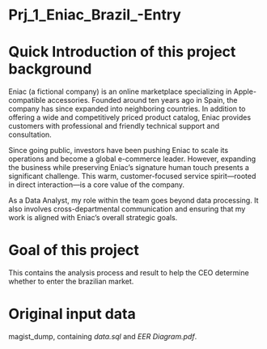 # Prj_1_Eniac_Brazil_-Entry
# Quick Introduction of this project background
Eniac (a fictional company) is an online marketplace specializing in Apple-compatible accessories. Founded around ten years ago in Spain, the company has since expanded into neighboring countries.
In addition to offering a wide and competitively priced product catalog, Eniac provides customers with professional and friendly technical support and consultation.

Since going public, investors have been pushing Eniac to scale its operations and become a global e-commerce leader.
However, expanding the business while preserving Eniac’s signature human touch presents a significant challenge.
This warm, customer-focused service spirit—rooted in direct interaction—is a core value of the company.

As a Data Analyst, my role within the team goes beyond data processing. It also involves cross-departmental communication and ensuring that my work is aligned with Eniac’s overall strategic goals.

# Goal of this project
This contains the analysis process and result to help the CEO determine whether to enter the brazilian market.

# Original input data
magist_dump, containing _data.sql_ and _EER Diagram.pdf_.
